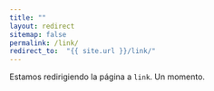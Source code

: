 ```yaml
---
title: ""
layout: redirect
sitemap: false
permalink: /link/
redirect_to:  "{{ site.url }}/link/"
---
```

Estamos redirigiendo la página a `link`. Un momento.
